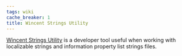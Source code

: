 ```yaml
---
tags: wiki
cache_breaker: 1
title: Wincent Strings Utility
---
```


[Wincent Strings Utility](/wiki/Wincent_Strings_Utility) is a developer tool useful when working with localizable strings and information property list strings files.
